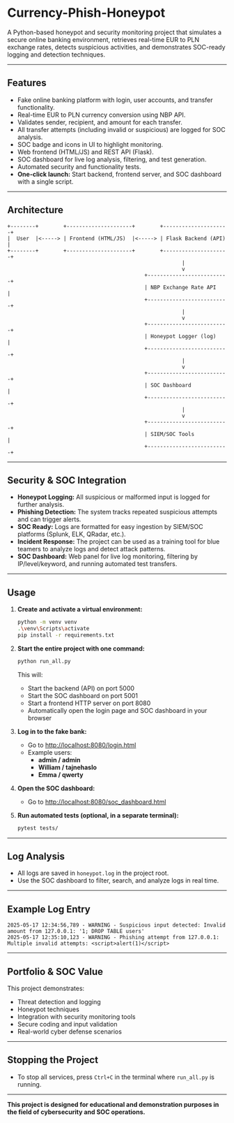 # Currency-Phish-Honeypot

A Python-based honeypot and security monitoring project that simulates a secure online banking environment, retrieves real-time EUR to PLN exchange rates, detects suspicious activities, and demonstrates SOC-ready logging and detection techniques.

---

## Features

- Fake online banking platform with login, user accounts, and transfer functionality.
- Real-time EUR to PLN currency conversion using NBP API.
- Validates sender, recipient, and amount for each transfer.
- All transfer attempts (including invalid or suspicious) are logged for SOC analysis.
- SOC badge and icons in UI to highlight monitoring.
- Web frontend (HTML/JS) and REST API (Flask).
- SOC dashboard for live log analysis, filtering, and test generation.
- Automated security and functionality tests.
- **One-click launch:** Start backend, frontend server, and SOC dashboard with a single script.

---

## Architecture

```
+--------+        +---------------------+        +---------------------+
|  User  |<-----> | Frontend (HTML/JS)  |<-----> | Flask Backend (API) |
+--------+        +---------------------+        +---------------------+
                                                        |
                                                        v
                                            +--------------------------+
                                            | NBP Exchange Rate API    |
                                            +--------------------------+
                                                        |
                                                        v
                                            +--------------------------+
                                            | Honeypot Logger (log)    |
                                            +--------------------------+
                                                        |
                                                        v
                                            +--------------------------+
                                            | SOC Dashboard            |
                                            +--------------------------+
                                                        |
                                                        v
                                            +--------------------------+
                                            | SIEM/SOC Tools           |
                                            +--------------------------+
```

---

## Security & SOC Integration

- **Honeypot Logging:** All suspicious or malformed input is logged for further analysis.
- **Phishing Detection:** The system tracks repeated suspicious attempts and can trigger alerts.
- **SOC Ready:** Logs are formatted for easy ingestion by SIEM/SOC platforms (Splunk, ELK, QRadar, etc.).
- **Incident Response:** The project can be used as a training tool for blue teamers to analyze logs and detect attack patterns.
- **SOC Dashboard:** Web panel for live log monitoring, filtering by IP/level/keyword, and running automated test transfers.

---

## Usage

1. **Create and activate a virtual environment:**

   ```bash
   python -m venv venv
   .\venv\Scripts\activate
   pip install -r requirements.txt
   ```

2. **Start the entire project with one command:**

   ```bash
   python run_all.py
   ```

   This will:
   - Start the backend (API) on port 5000
   - Start the SOC dashboard on port 5001
   - Start a frontend HTTP server on port 8080
   - Automatically open the login page and SOC dashboard in your browser

3. **Log in to the fake bank:**
   - Go to [http://localhost:8080/login.html](http://localhost:8080/login.html)
   - Example users:
     - **admin / admin**
     - **William / tajnehaslo**
     - **Emma / qwerty**

4. **Open the SOC dashboard:**
   - Go to [http://localhost:8080/soc_dashboard.html](http://localhost:8080/soc_dashboard.html)

5. **Run automated tests (optional, in a separate terminal):**

   ```bash
   pytest tests/
   ```

---

## Log Analysis

- All logs are saved in `honeypot.log` in the project root.
- Use the SOC dashboard to filter, search, and analyze logs in real time.

---

## Example Log Entry

```
2025-05-17 12:34:56,789 - WARNING - Suspicious input detected: Invalid amount from 127.0.0.1: '1; DROP TABLE users'
2025-05-17 12:35:10,123 - WARNING - Phishing attempt from 127.0.0.1: Multiple invalid attempts: <script>alert(1)</script>
```

---

## Portfolio & SOC Value

This project demonstrates:

- Threat detection and logging
- Honeypot techniques
- Integration with security monitoring tools
- Secure coding and input validation
- Real-world cyber defense scenarios

---

## Stopping the Project

- To stop all services, press `Ctrl+C` in the terminal where `run_all.py` is running.

---

**This project is designed for educational and demonstration purposes in the field of cybersecurity and SOC operations.**
